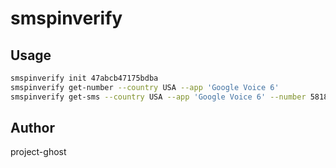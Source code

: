 # smspinverify

## Usage

```sh
smspinverify init 47abcb47175bdba
smspinverify get-number --country USA --app 'Google Voice 6'
smspinverify get-sms --country USA --app 'Google Voice 6' --number 5818591821
```

## Author

project-ghost

